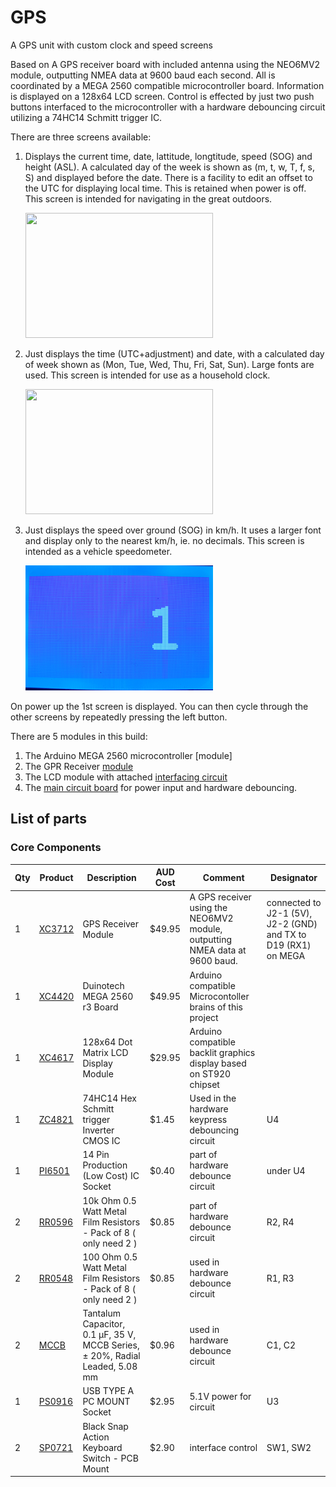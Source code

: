 # GPS

A GPS unit with custom clock and speed screens

Based on A GPS receiver board with included antenna using the NEO6MV2 module, outputting NMEA data at 9600 baud each second. All is coordinated by a MEGA 2560 compatible microcontroller board. Information is displayed on a 128x64 LCD screen. Control is effected by just two push buttons interfaced to the microcontroller with a hardware debouncing circuit utilizing a 74HC14 Schmitt trigger IC.

There are three screens available:

1. Displays the current time, date, lattitude, longtitude, speed (SOG) and height (ASL). A calculated day of the week is shown as (m, t, w, T, f, s, S) and displayed before the date. There is a facility to edit an offset to the UTC for displaying local time. This is retained when power is off. This screen is intended for navigating in the great outdoors.

    <img src="Images/Screen1.jpg" width="300" height="200">
2. Just displays the time (UTC+adjustment) and date, with a calculated day of week shown as (Mon, Tue, Wed, Thu, Fri, Sat, Sun). Large fonts are used. This screen is intended for use as a household clock.

    <img src="Images/Screen2.jpg" width="300" height="200">
3. Just displays the speed over ground (SOG) in km/h. It uses a larger font and display only to the nearest km/h, ie. no decimals. This screen is intended as a vehicle speedometer.

    <img src="Images/Screen3.jpg" width="300" height="200">

On power up the 1st screen is displayed. You can then cycle through the other screens by repeatedly pressing the left button.

There are 5 modules in this build:

1. The Arduino MEGA 2560 microcontroller [module]
2. The GPR Receiver [module](https://jaycar.com.au/p/XC3712)
3. The LCD module with attached [interfacing circuit](Hardware/GPSboardB.png)
4. The [main circuit board](Hardware/GPSboardA.png) for power input and hardware debouncing.

## List of parts

### Core Components

| Qty | Product | Description | AUD Cost | Comment | Designator |
| --- | --- | --- | --- | --- | --- |
|1| [XC3712](https://jaycar.com.au/p/XC3712) | GPS Receiver Module| $49.95 | A GPS receiver using the NEO6MV2 module, outputting NMEA data at 9600 baud. | connected to J2-1 (5V), J2-2 (GND) and TX to D19 (RX1) on MEGA |
|1| [XC4420](https://jaycar.com.au/p/XC4420) | Duinotech MEGA 2560 r3 Board | $49.95 | Arduino compatible Microcontoller brains of this project | |
|1| [XC4617](https://jaycar.com.au/p/XC4617) | 128x64 Dot Matrix LCD Display Module | $29.95 | Arduino compatible backlit graphics display based on ST920 chipset | |
|1| [ZC4821](https://jaycar.com.au/p/ZC4821) | 74HC14 Hex Schmitt trigger Inverter CMOS IC | $1.45 | Used in the hardware keypress debouncing circuit | U4 |
|1| [PI6501](https://jaycar.com.au/p/PI6501) | 14 Pin Production (Low Cost) IC Socket| $0.40 | part of hardware debounce circuit | under U4 |
|2| [RR0596](https://jaycar.com.au/p/RR0596) | 10k Ohm 0.5 Watt Metal Film Resistors - Pack of 8 ( only need 2 )| $0.85 | part of hardware debounce circuit | R2, R4 |
|2| [RR0548](https://jaycar.com.au/p/RR0548) | 100 Ohm 0.5 Watt Metal Film Resistors - Pack of 8 ( only need 2 ) | $0.85 | used in hardware debounce circuit | R1, R3 |
|2| [MCCB](https://au.element14.com/multicomp/mccb1v104m2acb/cap-0-1-f-35v-20/dp/9708480) | Tantalum Capacitor, 0.1 µF, 35 V, MCCB Series, ± 20%, Radial Leaded, 5.08 mm | $0.96 | used in hardware debounce circuit | C1, C2 |
|1| [PS0916](https://jaycar.com.au/p/PS0916) | USB TYPE A PC MOUNT Socket | $2.95 | 5.1V power for circuit | U3 |
|2| [SP0721](https://jaycar.com.au/p/SP0721) | Black Snap Action Keyboard Switch - PCB Mount | $2.90 | interface control | SW1, SW2 |
